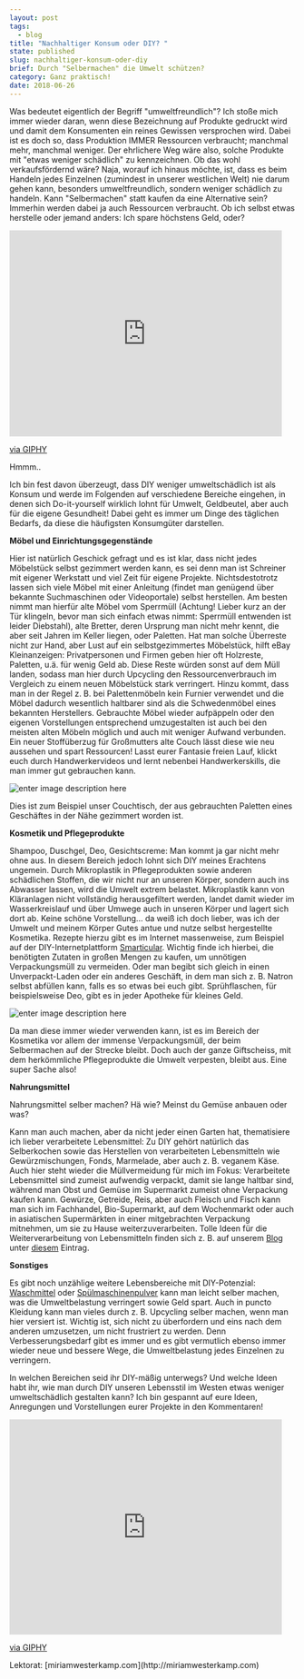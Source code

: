 ```yaml
---
layout: post
tags:
  - blog
title: "Nachhaltiger Konsum oder DIY? "
state: published
slug: nachhaltiger-konsum-oder-diy
brief: Durch "Selbermachen" die Umwelt schützen?
category: Ganz praktisch!
date: 2018-06-26
---
```


Was bedeutet eigentlich der Begriff "umweltfreundlich"? Ich stoße mich immer wieder daran, wenn diese Bezeichnung auf Produkte gedruckt wird und damit dem Konsumenten ein reines Gewissen versprochen wird. Dabei ist es doch so, dass Produktion IMMER Ressourcen verbraucht; manchmal mehr, manchmal weniger. Der ehrlichere Weg wäre also, solche Produkte mit "etwas weniger schädlich" zu kennzeichnen. Ob das wohl verkaufsfördernd wäre? Naja, worauf ich hinaus möchte, ist, dass es beim Handeln jedes Einzelnen (zumindest in unserer westlichen Welt) nie darum gehen kann, besonders umweltfreundlich, sondern weniger schädlich zu handeln. Kann "Selbermachen" statt kaufen da eine Alternative sein? Immerhin werden dabei ja auch Ressourcen verbraucht. Ob ich selbst etwas herstelle oder jemand anders: Ich spare höchstens Geld, oder?  <p><iframe src="https://giphy.com/embed/tGQFAuLzsabkI" width="480" height="363" frameBorder="0" class="giphy-embed" allowFullScreen></iframe><p><a href="https://giphy.com/gifs/reaction-mfw-data-tGQFAuLzsabkI">via GIPHY</a></p>
Hmmm.. 
<p>Ich bin fest davon überzeugt, dass DIY weniger umweltschädlich ist als Konsum und werde im Folgenden auf verschiedene Bereiche eingehen, in denen sich Do-it-yourself wirklich lohnt für Umwelt, Geldbeutel, aber auch für die eigene Gesundheit! Dabei geht es immer um Dinge des täglichen Bedarfs, da diese die häufigsten Konsumgüter darstellen.<p>

**Möbel und Einrichtungsgegenstände**<p>

Hier ist natürlich Geschick gefragt und es ist klar, dass nicht jedes Möbelstück selbst gezimmert werden kann, es sei denn man ist Schreiner mit eigener Werkstatt und viel Zeit für eigene Projekte. Nichtsdestotrotz lassen sich viele Möbel mit einer Anleitung (findet man genügend über bekannte Suchmaschinen oder Videoportale) selbst herstellen. Am besten nimmt man hierfür alte Möbel vom Sperrmüll (Achtung! Lieber kurz an der Tür klingeln, bevor man sich einfach etwas nimmt: Sperrmüll entwenden ist leider Diebstahl), alte Bretter, deren Ursprung man nicht mehr kennt, die aber seit Jahren im Keller liegen, oder Paletten. Hat man solche Überreste nicht zur Hand, aber Lust auf ein selbstgezimmertes Möbelstück, hilft eBay Kleinanzeigen: Privatpersonen und Firmen geben hier oft Holzreste, Paletten, u.ä. für wenig Geld ab. Diese Reste würden sonst auf dem Müll landen, sodass man hier durch Upcycling den Ressourcenverbrauch im Vergleich zu einem neuen Möbelstück stark verringert. Hinzu kommt, dass man in der Regel z. B. bei Palettenmöbeln kein Furnier verwendet und die Möbel dadurch wesentlich haltbarer sind als die Schwedenmöbel eines bekannten Herstellers. Gebrauchte Möbel wieder aufpäppeln oder den eigenen Vorstellungen entsprechend umzugestalten ist auch bei den meisten alten Möbeln möglich und auch mit weniger Aufwand verbunden. Ein neuer Stoffüberzug für Großmutters alte Couch lässt diese wie neu aussehen und spart Ressourcen! Lasst eurer Fantasie freien Lauf, klickt euch durch Handwerkervideos und lernt nebenbei Handwerkerskills, die man immer gut gebrauchen kann.  <p>
![enter image description here](http://res.cloudinary.com/actree/image/upload/c_fit,h_600,q_80,w_900/gwyjbizkicon6ejvksdc "enter image title here")<p>
Dies ist zum Beispiel unser Couchtisch, der aus gebrauchten Paletten eines Geschäftes in der Nähe gezimmert worden ist. <p>

**Kosmetik und Pflegeprodukte**<p>
Shampoo, Duschgel, Deo, Gesichtscreme: Man kommt ja gar nicht mehr ohne aus. In diesem Bereich jedoch lohnt sich DIY meines Erachtens ungemein. Durch Mikroplastik in Pflegeprodukten sowie anderen schädlichen Stoffen, die wir nicht nur an unseren Körper, sondern auch ins Abwasser lassen, wird die Umwelt extrem belastet. Mikroplastik kann von Kläranlagen nicht vollständig herausgefiltert werden, landet damit wieder im Wasserkreislauf und über Umwege auch in unseren Körper und lagert sich dort ab. Keine schöne Vorstellung... da weiß ich doch lieber, was ich der Umwelt und meinem Körper Gutes antue und nutze selbst hergestellte Kosmetika. Rezepte hierzu gibt es im Internet massenweise, zum Beispiel auf der DIY-Internetplattform [Smarticular](https://www.smarticular.net/). Wichtig finde ich hierbei, die benötigten Zutaten in großen Mengen zu kaufen, um unnötigen Verpackungsmüll zu vermeiden. Oder man begibt sich gleich in einen Unverpackt-Laden oder ein anderes Geschäft, in dem man sich z. B. Natron selbst abfüllen kann, falls es so etwas bei euch gibt. Sprühflaschen,  für beispielsweise Deo, gibt es in jeder Apotheke für kleines Geld.<p> ![enter image description here](http://res.cloudinary.com/actree/image/upload/c_fit,h_600,q_80,w_900/qs4gwpputg1uvc9mroez "enter image title here") <p> Da man diese immer wieder verwenden kann, ist es im Bereich der Kosmetika vor allem der immense Verpackungsmüll, der beim Selbermachen auf der Strecke bleibt. Doch auch der ganze Giftscheiss, mit dem herkömmliche Pflegeprodukte die Umwelt verpesten, bleibt aus. Eine super Sache also!  <p>


**Nahrungsmittel**<p>
Nahrungsmittel selber machen? Hä wie? Meinst du Gemüse anbauen oder was? <p>
Kann man auch machen, aber da nicht jeder einen Garten hat, thematisiere ich lieber verarbeitete Lebensmittel: Zu DIY gehört natürlich das Selberkochen sowie das Herstellen von verarbeiteten Lebensmitteln wie Gewürzmischungen, Fonds, Marmelade, aber auch z. B. veganem Käse. Auch hier steht wieder die Müllvermeidung für mich im Fokus: Verarbeitete Lebensmittel sind zumeist aufwendig verpackt, damit sie lange haltbar sind, während man Obst und Gemüse im Supermarkt zumeist ohne Verpackung kaufen kann. Gewürze, Getreide, Reis, aber auch Fleisch und Fisch kann man sich im Fachhandel, Bio-Supermarkt, auf dem Wochenmarkt oder auch in asiatischen Supermärkten in einer mitgebrachten Verpackung mitnehmen, um sie zu Hause weiterzuverarbeiten. Tolle Ideen für die Weiterverarbeitung von Lebensmitteln finden sich z. B. auf unserem [Blog](https://www.actree.org/blog) unter [diesem](https://www.actree.org/blog/fluessiger-biomuell) Eintrag.
<p>

**Sonstiges**<p>
Es gibt noch unzählige weitere Lebensbereiche mit DIY-Potenzial: [Waschmittel](http://wastelandrebel.com/de/umweltfreundliches-waschmittel-in-7-minuten-selber-machen/) oder [Spülmaschinenpulver](https://www.smarticular.net/pulver-fuer-die-spuelmaschine-preiswert-selbst-herstellen/) kann man leicht selber machen, was die Umweltbelastung verringert sowie Geld spart. Auch in puncto Kleidung kann man vieles durch z. B. Upcycling selber machen, wenn man hier versiert ist. Wichtig ist, sich nicht zu überfordern und eins nach dem anderen umzusetzen, um nicht frustriert zu werden. Denn Verbesserungsbedarf gibt es immer und es gibt vermutlich ebenso immer wieder neue und bessere Wege, die Umweltbelastung jedes Einzelnen zu verringern. <p>
In welchen Bereichen seid ihr DIY-mäßig unterwegs? Und welche Ideen habt ihr, wie man durch DIY unseren Lebensstil im Westen etwas weniger umweltschädlich gestalten kann? Ich bin gespannt auf eure Ideen, Anregungen und Vorstellungen eurer Projekte in den Kommentaren!<p>
<iframe src="https://giphy.com/embed/12p6QJHLUU1NTO" width="480" height="379" frameBorder="0" class="giphy-embed" allowFullScreen></iframe><p><a href="https://giphy.com/gifs/star-trek-pandawhale-12p6QJHLUU1NTO">via GIPHY</a></p><p>
Lektorat: [miriamwesterkamp.com](http://miriamwesterkamp.com)